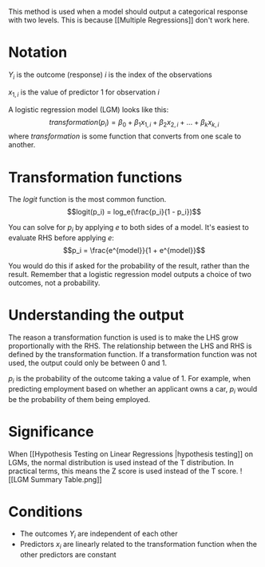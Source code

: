 This method is used when a model should output a categorical response with two levels. This is because [[Multiple Regressions]] don't work here.

# Notation
$Y_i$ is the outcome (response)
$i$ is the index of the observations

$x_{1,i}$ is the value of predictor 1 for observation $i$

A logistic regression model (LGM) looks like this: $$transformation(p_i) = \beta_0 + \beta_1 x_{1,i} + \beta_2 x_{2, i} + ... + \beta_k x_{k,i}$$
where $transformation$ is some function that converts from one scale to another. 


# Transformation functions
The $logit$ function is the most common function.
$$logit(p_i) = log_e(\frac{p_i}{1 - p_i})$$

You can solve for $p_i$ by applying $e$ to both sides of a model. It's easiest to evaluate RHS before applying $e$:
$$p_i = \frac{e^{model}}{1 + e^{model}}$$

You would do this if asked for the probability of the result, rather than the result. Remember that a logistic regression model outputs a choice of two outcomes, not a probability.

# Understanding the output
The reason a transformation function is used is to make the LHS grow proportionally with the RHS. The relationship between the LHS and RHS is defined by the transformation function. If a transformation function was not used, the output could only be between 0 and 1.

$p_i$ is the probability of the outcome taking a value of 1. For example, when predicting employment based on whether an applicant owns a car, $p_i$ would be the probability of them being employed.

# Significance
When [[Hypothesis Testing on Linear Regressions |hypothesis testing]] on LGMs, the normal distribution is used instead of the T distribution. In practical terms, this means the Z score is used instead of the T score.
![[LGM Summary Table.png]]

# Conditions
- The outcomes $Y_i$ are independent of each other
- Predictors $x_i$ are linearly related to the transformation function when the other predictors are constant